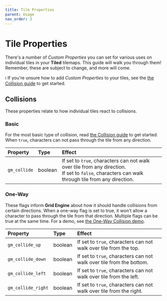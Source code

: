 ```yaml
---
title: Tile Properties
parent: Usage
nav_order: 3
---
```


# Tile Properties

There's a number of _Custom Properties_ you can set for various uses on individual tiles in your **Tiled** tilemaps. This guide will walk you through them! Remember, these are subject to change, and more will come.

ℹ️ If you're unsure how to add _Custom Properties_ to your tiles, see the [the Collision guide](collision) to get started.

## Collisions

These properties relate to how individual tiles react to collisions.

### Basic

For the most basic type of collision, read [the Collision guide](collision) to get started. When `true`, characters can not pass through the tile from any direction.

| Property   | Type    | Effect                                                                                                                                              |
| :--------- | :------ | :-------------------------------------------------------------------------------------------------------------------------------------------------- |
| `gm_collide` | boolean | If set to `true`, characters can not walk over tile from any direction. <br>If set to `false`, characters can walk through tile from any direction. |

### One-Way

These flags inform **Grid Engine** about how it should handle collisions from certain directions. When a one-way flag is set to true, it won't allow a character to pass through the tile from that direction. Multiple flags can be true at the same time. For a demo, see [the One-Way Collision demo](../examples/one-way-collision).

| Property           | Type    | Effect                                                               |
| :----------------- | :------ | :------------------------------------------------------------------- |
| `gm_collide_up`    | boolean | If set to `true`, characters can not walk over tile from the top.    |
| `gm_collide_down`  | boolean | If set to `true`, characters can not walk over tile from the bottom. |
| `gm_collide_left`  | boolean | If set to `true`, characters can not walk over tile from the left.   |
| `gm_collide_right` | boolean | If set to `true`, characters can not walk over tile from the right.  |
